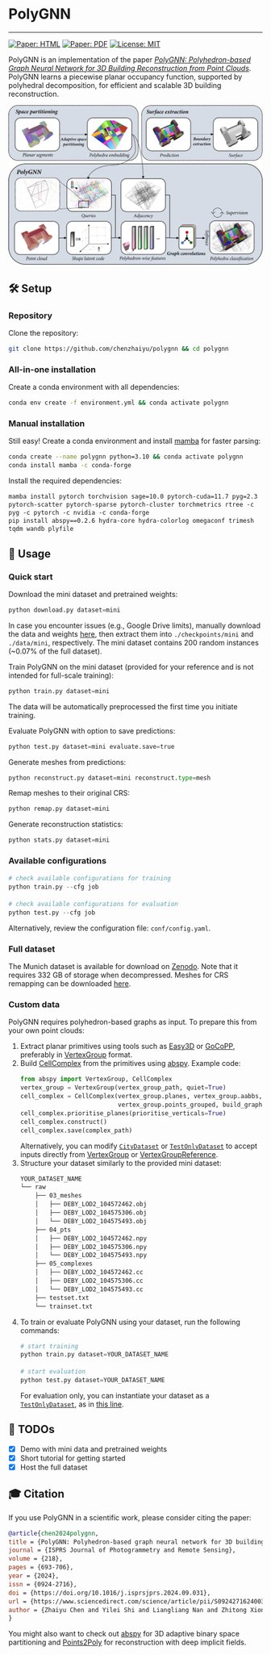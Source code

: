 # PolyGNN

-----------
[![Paper: HTML](https://img.shields.io/badge/Paper-HTML-yellow)](https://www.sciencedirect.com/science/article/pii/S0924271624003691) 
[![Paper: PDF](https://img.shields.io/badge/Paper-PDF-green)](https://www.sciencedirect.com/science/article/pii/S0924271624003691/pdfft?md5=3d0d8b3b72cdd3f4c809d714b1292137&pid=1-s2.0-S0924271624003691-main.pdf) 
[![License: MIT](https://img.shields.io/badge/License-MIT-blue.svg)](https://raw.githubusercontent.com/chenzhaiyu/polygnn/main/LICENSE)

PolyGNN is an implementation of the paper [*PolyGNN: Polyhedron-based Graph Neural Network for 3D Building Reconstruction from Point Clouds*](https://www.sciencedirect.com/science/article/pii/S0924271624003691). 
PolyGNN learns a piecewise planar occupancy function, supported by polyhedral decomposition, for efficient and scalable 3D building reconstruction.

<p align="center">
<img src="https://raw.githubusercontent.com/chenzhaiyu/polygnn/master/docs/architecture.png" width="680"/>
</p>

## 🛠️ Setup

### Repository

Clone the repository:

```bash
git clone https://github.com/chenzhaiyu/polygnn && cd polygnn
```

### All-in-one installation

Create a conda environment with all dependencies:

```bash
conda env create -f environment.yml && conda activate polygnn
```

### Manual installation

Still easy! Create a conda environment and install [mamba](https://github.com/mamba-org/mamba) for faster parsing:
```bash
conda create --name polygnn python=3.10 && conda activate polygnn
conda install mamba -c conda-forge
```

Install the required dependencies:
```
mamba install pytorch torchvision sage=10.0 pytorch-cuda=11.7 pyg=2.3 pytorch-scatter pytorch-sparse pytorch-cluster torchmetrics rtree -c pyg -c pytorch -c nvidia -c conda-forge
pip install abspy==0.2.6 hydra-core hydra-colorlog omegaconf trimesh tqdm wandb plyfile
```

## 🚀 Usage

### Quick start

Download the mini dataset and pretrained weights:

```python
python download.py dataset=mini
```
In case you encounter issues (e.g., Google Drive limits), manually download the data and weights [here](https://drive.google.com/drive/folders/1fAwvhGtOgS8f4IldE1J4v5s0438WM24b?usp=sharing), then extract them into `./checkpoints/mini` and `./data/mini`, respectively.
The mini dataset contains 200 random instances (~0.07% of the full dataset).

Train PolyGNN on the mini dataset (provided for your reference and is not intended for full-scale training):
```python
python train.py dataset=mini
```
The data will be automatically preprocessed the first time you initiate training.

Evaluate PolyGNN with option to save predictions:
```python
python test.py dataset=mini evaluate.save=true
```

Generate meshes from predictions:
```python
python reconstruct.py dataset=mini reconstruct.type=mesh
```

Remap meshes to their original CRS:
```python
python remap.py dataset=mini
```

Generate reconstruction statistics:
```python
python stats.py dataset=mini
```

### Available configurations

```python
# check available configurations for training
python train.py --cfg job

# check available configurations for evaluation
python test.py --cfg job
```
Alternatively, review the configuration file: `conf/config.yaml`.

### Full dataset

The Munich dataset is available for download on [Zenodo](https://zenodo.org/records/14254264). Note that it requires 332 GB of storage when decompressed. Meshes for CRS remapping can be downloaded [here](https://drive.google.com/file/d/1hn11XMqyoPUnq-9WGfAwQq47uuUvcbi7/view?usp=drive_link).

### Custom data

PolyGNN requires polyhedron-based graphs as input. To prepare this from your own point clouds:
1. Extract planar primitives using tools such as [Easy3D](https://github.com/LiangliangNan/Easy3D) or [GoCoPP](https://github.com/Ylannl/GoCoPP), preferably in [VertexGroup](https://abspy.readthedocs.io/en/latest/vertexgroup.html) format.
2. Build [CellComplex](https://abspy.readthedocs.io/en/latest/api.html#abspy.CellComplex) from the primitives using [abspy](https://github.com/chenzhaiyu/abspy). Example code:
   ```python
   from abspy import VertexGroup, CellComplex
   vertex_group = VertexGroup(vertex_group_path, quiet=True)
   cell_complex = CellComplex(vertex_group.planes, vertex_group.aabbs,
                              vertex_group.points_grouped, build_graph=True, quiet=True)
   cell_complex.prioritise_planes(prioritise_verticals=True)
   cell_complex.construct()
   cell_complex.save(complex_path)
   ```
   Alternatively, you can modify [`CityDataset`](https://github.com/chenzhaiyu/polygnn/blob/67addd77a6be1d100448e3bd7523babfa063d0dd/dataset.py#L157) or [`TestOnlyDataset`](https://github.com/chenzhaiyu/polygnn/blob/67addd77a6be1d100448e3bd7523babfa063d0dd/dataset.py#L276) to accept inputs directly from [VertexGroup](https://abspy.readthedocs.io/en/latest/vertexgroup.html) or [VertexGroupReference](https://abspy.readthedocs.io/en/latest/api.html#abspy.VertexGroupReference).
3. Structure your dataset similarly to the provided mini dataset:
   ```bash
   YOUR_DATASET_NAME
   └── raw
       ├── 03_meshes
       │   ├── DEBY_LOD2_104572462.obj
       │   ├── DEBY_LOD2_104575306.obj
       │   └── DEBY_LOD2_104575493.obj
       ├── 04_pts
       │   ├── DEBY_LOD2_104572462.npy
       │   ├── DEBY_LOD2_104575306.npy
       │   └── DEBY_LOD2_104575493.npy
       ├── 05_complexes
       │   ├── DEBY_LOD2_104572462.cc
       │   ├── DEBY_LOD2_104575306.cc
       │   └── DEBY_LOD2_104575493.cc
       ├── testset.txt
       └── trainset.txt
   ```
4. To train or evaluate PolyGNN using your dataset, run the following commands:
   ```python
   # start training
   python train.py dataset=YOUR_DATASET_NAME
   
   # start evaluation
   python test.py dataset=YOUR_DATASET_NAME
   ```
   For evaluation only, you can instantiate your dataset as a [`TestOnlyDataset`](https://github.com/chenzhaiyu/polygnn/blob/67addd77a6be1d100448e3bd7523babfa063d0dd/dataset.py#L276), as in [this line](https://github.com/chenzhaiyu/polygnn/blob/94ffc9e45f0721653038bd91f33f1d4eafeab7cb/test.py#L178).

## 👷 TODOs

- [x] Demo with mini data and pretrained weights
- [x] Short tutorial for getting started
- [x] Host the full dataset

## 🎓 Citation

If you use PolyGNN in a scientific work, please consider citing the paper:

```bibtex
@article{chen2024polygnn,
title = {PolyGNN: Polyhedron-based graph neural network for 3D building reconstruction from point clouds},
journal = {ISPRS Journal of Photogrammetry and Remote Sensing},
volume = {218},
pages = {693-706},
year = {2024},
issn = {0924-2716},
doi = {https://doi.org/10.1016/j.isprsjprs.2024.09.031},
url = {https://www.sciencedirect.com/science/article/pii/S0924271624003691},
author = {Zhaiyu Chen and Yilei Shi and Liangliang Nan and Zhitong Xiong and Xiao Xiang Zhu},
}
```

You might also want to check out [abspy](https://github.com/chenzhaiyu/abspy) for 3D adaptive binary space partitioning and [Points2Poly](https://github.com/chenzhaiyu/points2poly) for reconstruction with deep implicit fields.
